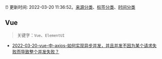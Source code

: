 :alarm_clock: 更新时间: 2022-03-20 11:36:52。[来源分类](../README.md)、[标签分类](../TAGS.md)、[时间分类](../TIMELINE.md)

## Vue


> 关键字：`Vue`、`ElementUI`



- [2022-03-20-vue-中-axios-如何实现异步并发，并且并发不因为某个请求失败而导致整个并发失败？](https://www.v2ex.com/t/841664) 